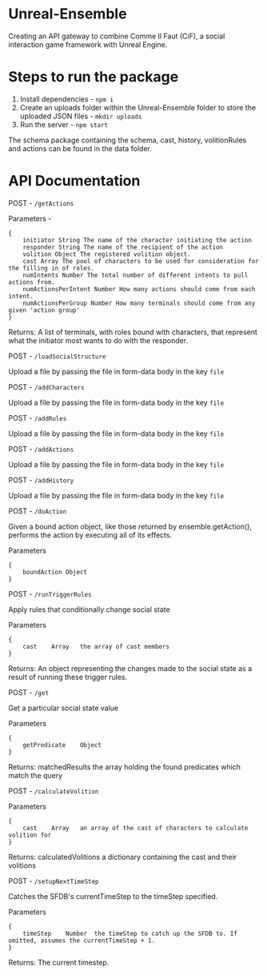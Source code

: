 # Unreal-Ensemble

Creating an API gateway to combine Comme Il Faut (CiF), a social interaction game framework with Unreal Engine.

# Steps to run the package

1. Install dependencies - `npm i`
2. Create an uploads folder within the Unreal-Ensemble folder to store the uploaded JSON files - `mkdir uploads`
3. Run the server - `npm start`

The schema package containing the schema, cast, history, volitionRules and actions can be found in the data folder.

# API Documentation

POST - `/getActions`

Parameters - 
```
{
    initiator String The name of the character initiating the action
    responder String The name of the recipient of the action
    volition Object The registered volition object.
    cast Array The pool of characters to be used for consideration for the filling in of roles.
    numIntents Number The total number of different intents to pull actions from.
    numActionsPerIntent Number How many actions should come from each intent.
    numActionsPerGroup Number How many terminals should come from any given 'action group'
}
```

Returns:
A list of terminals, with roles bound with characters, that represent what the initiator most wants to do with the responder.

POST - `/loadSocialStructure`

Upload a file by passing the file in form-data body in the key `file`

POST - `/addCharacters`

Upload a file by passing the file in form-data body in the key `file`

POST - `/addRules`

Upload a file by passing the file in form-data body in the key `file`

POST - `/addActions`

Upload a file by passing the file in form-data body in the key `file`

POST - `/addHistory`

Upload a file by passing the file in form-data body in the key `file`

POST - `/doAction`

Given a bound action object, like those returned by ensemble.getAction(), performs the action by executing all of its effects.

Parameters
```
{
    boundAction Object
}
```

POST - `/runTriggerRules`

Apply rules that conditionally change social state

Parameters
```
{
    cast    Array   the array of cast members
}
```

Returns:
An object representing the changes made to the social state as a result of running these trigger rules.

POST - `/get`

Get a particular social state value

Parameters
```
{
    getPredicate    Object
}
```

Returns:
matchedResults the array holding the found predicates which match the query

POST - `/calculateVolition`

Parameters
```
{
    cast    Array   an array of the cast of characters to calculate volition for
}
```

Returns:
calculatedVolitions a dictionary containing the cast and their volitions

POST - `/setupNextTimeStep`

Catches the SFDB's currentTimeStep to the timeStep specified.

Parameters
```
{
    timeStep    Number  the timeStep to catch up the SFDB to. If omitted, assumes the currentTimeStep + 1.
}
```

Returns:
The current timestep.

